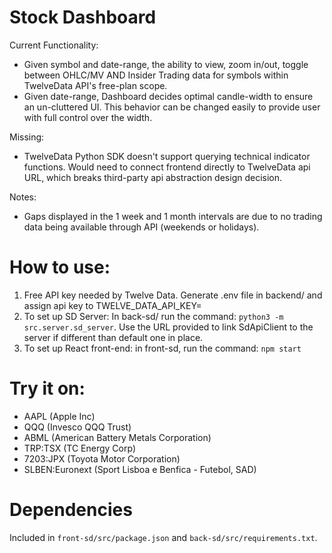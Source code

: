 # Stock Dashboard

Current Functionality:
 - Given symbol and date-range, the ability to view, zoom in/out, toggle between OHLC/MV AND Insider Trading data for symbols within TwelveData API's free-plan scope.
 - Given date-range, Dashboard decides optimal candle-width to ensure an un-cluttered UI. This behavior can be changed easily to provide user with full control over the width.

Missing:
- TwelveData Python SDK doesn't support querying technical indicator functions. Would need to connect frontend directly to TwelveData api URL, which breaks third-party api abstraction design decision.

Notes:
- Gaps displayed in the 1 week and 1 month intervals are due to no trading data being available through API (weekends or holidays).

# How to use:

1. Free API key needed by Twelve Data. Generate .env file in backend/ and assign api key to TWELVE_DATA_API_KEY=
2. To set up SD Server: In back-sd/ run the command: `python3 -m src.server.sd_server`. Use the URL provided to link SdApiClient to the server if different than default one in place.
3. To set up React front-end: in front-sd, run the command: `npm start`

# Try it on:
- AAPL (Apple Inc)
- QQQ (Invesco QQQ Trust)
- ABML (American Battery Metals Corporation)
- TRP:TSX (TC Energy Corp)
- 7203:JPX (Toyota Motor Corporation)
- SLBEN:Euronext (Sport Lisboa e Benfica - Futebol, SAD)

# Dependencies 
Included in `front-sd/src/package.json` and `back-sd/src/requirements.txt`.
